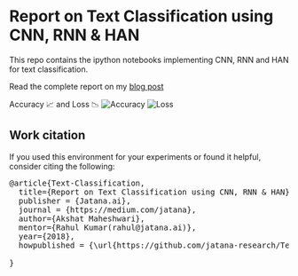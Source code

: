 # Report on Text Classification using CNN, RNN & HAN
This repo contains the ipython notebooks implementing CNN, RNN and HAN for text classification.

Read the complete report on my [blog post](https://medium.com/jatana/report-on-text-classification-using-cnn-rnn-han-f0e887214d5f)

Accuracy 📈 and Loss 📉
![Accuracy](https://cdn-images-1.medium.com/max/1200/1*PksLGd953Rk1T2cXmJmMRw.png "Accuracy Plot")
![Loss](https://cdn-images-1.medium.com/max/1200/1*PksLGd953Rk1T2cXmJmMRw.png "Loss Plot")


## Work citation

If you used this environment for your experiments or found it helpful, consider citing the following:
<pre>
@article{Text-Classification,
  title={Report on Text Classification using CNN, RNN & HAN},
  publisher = {Jatana.ai},
  journal = {https://medium.com/jatana},  
  author={Akshat Maheshwari},
  mentor={Rahul Kumar(rahul@jatana.ai)},
  year={2018},
  howpublished = {\url{https://github.com/jatana-research/Text-Classification}}
  
}
</pre>

